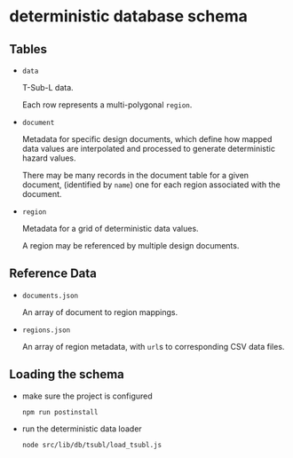 # deterministic database schema


## Tables

- `data`

  T-Sub-L data.

  Each row represents a multi-polygonal `region`.

- `document`

  Metadata for specific design documents, which define how
    mapped data values are interpolated and processed to generate
    deterministic hazard values.

  There may be many records in the document table for a given document,
    (identified by `name`)
  one for each region associated with the document.

- `region`

  Metadata for a grid of deterministic data values.

  A region may be referenced by multiple design documents.


## Reference Data

- `documents.json`

  An array of document to region mappings.

- `regions.json`

  An array of region metadata, with `url`s to corresponding CSV data files.


## Loading the schema

- make sure the project is configured
  
  `npm run postinstall`

- run the deterministic data loader

  `node src/lib/db/tsubl/load_tsubl.js`
